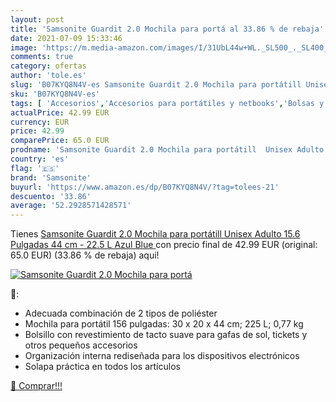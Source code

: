 ```yaml
---
layout: post
title: 'Samsonite Guardit 2.0 Mochila para portá al 33.86 % de rebaja'
date: 2021-07-09 15:33:46
image: 'https://m.media-amazon.com/images/I/31UbL44w+WL._SL500_._SL400_.jpg'
comments: true
category: ofertas
author: 'tole.es'
slug: 'B07KYQ8N4V-es Samsonite Guardit 2.0 Mochila para portátill Unisex Adulto...'
sku: 'B07KYQ8N4V-es'
tags: [ 'Accesorios','Accesorios para portátiles y netbooks','Bolsas y fundas para portátiles y netbooks','Informática','Mochilas para portátiles y netbooks','mochila','samsonite', ]
actualPrice: 42.99 EUR
currency: EUR
price: 42.99
comparePrice: 65.0 EUR
prodname: 'Samsonite Guardit 2.0 Mochila para portátill  Unisex Adulto  15.6 Pulgadas  44 cm - 22.5 L   Azul  Blue '
country: 'es'
flag: '🇪🇸'
brand: 'Samsonite'
buyurl: 'https://www.amazon.es/dp/B07KYQ8N4V/?tag=tolees-21'
descuento: '33.86'
average: '52.2928571428571'
---
```


Tienes [Samsonite Guardit 2.0 Mochila para portátill  Unisex Adulto  15.6 Pulgadas  44 cm - 22.5 L   Azul  Blue ](https://www.amazon.es/dp/B07KYQ8N4V/?tag=tolees-21) con precio final de  42.99 EUR (original: 65.0 EUR) (33.86 %  de rebaja) aqui!

[![Samsonite Guardit 2.0 Mochila para portá](https://m.media-amazon.com/images/I/31UbL44w+WL._SL500_._SL400_.jpg)](https://www.amazon.es/dp/B07KYQ8N4V/?tag=tolees-21)

🔎:

- Adecuada combinación de 2 tipos de poliéster
- Mochila para portátil 156 pulgadas: 30 x 20 x 44 cm; 225 L; 0,77 kg
- Bolsillo con revestimiento de tacto suave para gafas de sol, tickets y otros pequeños accesorios
- Organización interna rediseñada para los dispositivos electrónicos
- Solapa práctica en todos los artículos

[🛒 Comprar!!!](https://www.amazon.es/dp/B07KYQ8N4V/?tag=tolees-21)
